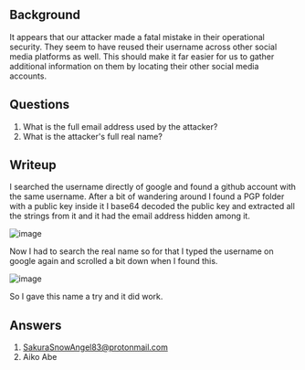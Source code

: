 ## Background
It appears that our attacker made a fatal mistake in their operational security. They seem to have reused their username across other social media platforms as well. This should make it far easier for us to gather additional information on them by locating their other social media accounts. 

## Questions
1. What is the full email address used by the attacker?
2. What is the attacker's full real name?

## Writeup

I searched the username directly of google and found a github account with the same username. After a bit of wandering around I found a PGP folder with a public key inside it
I base64 decoded the public key and extracted all the strings from it and it had the email address hidden among it.

![image](https://github.com/AKripper/COPS-CSOC/assets/167231621/539cae5e-472a-4013-ad7c-a678046fd000)

Now I had to search the real name so for that I typed the username on google again and scrolled a bit down when I found this.

![image](https://github.com/AKripper/COPS-CSOC/assets/167231621/21077b51-5421-433a-8666-ad7f45002295)

So I gave this name a try and it did work.

## Answers
1. SakuraSnowAngel83@protonmail.com
2. Aiko Abe
